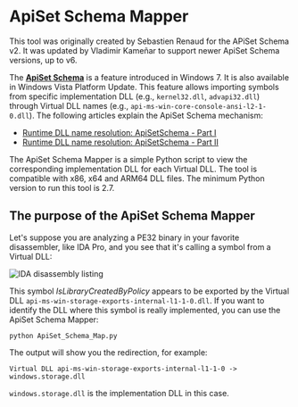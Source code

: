 # ApiSet Schema Mapper

This tool was originally created by Sebastien Renaud for the APiSet Schema v2. It was updated by Vladimir Kameñar to support newer ApiSet Schema versions, up to v6.  

The [**ApiSet Schema**](https://learn.microsoft.com/en-us/windows/win32/apiindex/windows-apisets) is a feature introduced in Windows 7.
It is also available in Windows Vista Platform Update. This feature allows importing symbols from specific implementation DLL (e.g., ```kernel32.dll```, ```advapi32.dll```)
through Virtual DLL names (e.g., ```api-ms-win-core-console-ansi-l2-1-0.dll```). The following articles explain the ApiSet Schema mechanism:  
* [Runtime DLL name resolution: ApiSetSchema - Part I](https://blog.quarkslab.com/runtime-dll-name-resolution-apisetschema-part-i.html)
* [Runtime DLL name resolution: ApiSetSchema - Part II](https://blog.quarkslab.com/runtime-dll-name-resolution-apisetschema-part-ii.html)

The ApiSet Schema Mapper is a simple Python script to view the corresponding implementation DLL for each Virtual DLL. The tool is compatible with x86, x64 and ARM64
DLL files. The minimum Python version to run this tool is 2.7.  

## The purpose of the ApiSet Schema Mapper

Let's suppose you are analyzing a PE32 binary in your favorite disassembler, like IDA Pro, and you see that it's calling a symbol from a Virtual DLL:

![IDA disassembly listing](https://github.com/user-attachments/assets/b4d15f45-da38-4284-9de9-d249a8f089ba)

This symbol *IsLibraryCreatedByPolicy* appears to be exported by the Virtual DLL ```api-ms-win-storage-exports-internal-l1-1-0.dll```. If you want to identify
the DLL where this symbol is really implemented, you can use the ApiSet Schema Mapper:  

```python ApiSet_Schema_Map.py```

The output will show you the redirection, for example:

```Virtual DLL api-ms-win-storage-exports-internal-l1-1-0 -> windows.storage.dll```

```windows.storage.dll``` is the implementation DLL in this case.  
